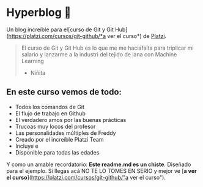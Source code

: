 # Hyperblog 💚
Un blog increíble para el[curso de Git y Git Hub](https://platzi.com/cursos/git-github/*a ver el curso*) de [Platzi](https://platzi.com/"Platzi").
> El curso de Git y Git Hub es lo que me me haciafalta para triplicar mi salario y lanzarme a la industri del tejido de lana con Machine Learning
> - Niñita

## En este curso vemos de todo:
* Todos los comandos de Git
* El flujo de trabajo en Github
* El verdadero amos por las buenas prácticas
* Trucoas muy locos del profesor
* Las personalidades múltiples de Freddy
* Creado por el increíble Platzi Team
* Incluye e
* Disponible para todas las edades

Y como un amable recordatorio: **Este readme.md es un chiste**. Diseñado para el ejemplo. Si llegas acá NO TE LO TOMES EN SERIO y mejor ve [**a ver el curso**](https://platzi.com/cursos/git-github/"a ver el curso").